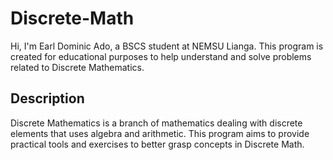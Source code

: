 # Discrete-Math

Hi, I'm Earl Dominic Ado, a BSCS student at NEMSU Lianga. This program is created for educational purposes to help understand and solve problems related to Discrete Mathematics.

## Description

Discrete Mathematics is a branch of mathematics dealing with discrete elements that uses algebra and arithmetic. This program aims to provide practical tools and exercises to better grasp concepts in Discrete Math.

